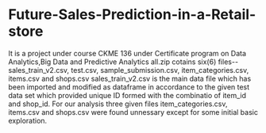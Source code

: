 # Future-Sales-Prediction-in-a-Retail-store
It is a project under course CKME 136 under Certificate program on Data Analytics,Big Data and Predictive Analytics
all.zip cotains six(6) files--sales_train_v2.csv, test.csv, sample_submission.csv, item_categories.csv, items.csv  and shops.csv 
sales_train_v2.csv is the main data file which has been imported and modified as dataframe in accordance to the given test data set which provided unique ID formed with the combinatio of item_id and shop_id. For our analysis three given files item_categories.csv, items.csv  and shops.csv were found unnessary except for some initial basic exploration.
